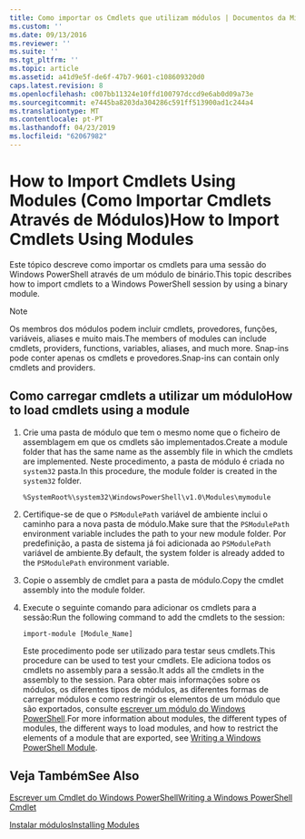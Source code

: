 ```yaml
---
title: Como importar os Cmdlets que utilizam módulos | Documentos da Microsoft
ms.custom: ''
ms.date: 09/13/2016
ms.reviewer: ''
ms.suite: ''
ms.tgt_pltfrm: ''
ms.topic: article
ms.assetid: a41d9e5f-de6f-47b7-9601-c108609320d0
caps.latest.revision: 8
ms.openlocfilehash: c007bb11324e10ffd100797dccd9e6ab0d09a73e
ms.sourcegitcommit: e7445ba8203da304286c591ff513900ad1c244a4
ms.translationtype: MT
ms.contentlocale: pt-PT
ms.lasthandoff: 04/23/2019
ms.locfileid: "62067982"
---
```

# <a name="how-to-import-cmdlets-using-modules"></a><span data-ttu-id="48546-102">How to Import Cmdlets Using Modules (Como Importar Cmdlets Através de Módulos)</span><span class="sxs-lookup"><span data-stu-id="48546-102">How to Import Cmdlets Using Modules</span></span>

<span data-ttu-id="48546-103">Este tópico descreve como importar os cmdlets para uma sessão do Windows PowerShell através de um módulo de binário.</span><span class="sxs-lookup"><span data-stu-id="48546-103">This topic describes how to import cmdlets to a Windows PowerShell session by using a binary module.</span></span>

> [!NOTE]
> <span data-ttu-id="48546-104">Os membros dos módulos podem incluir cmdlets, provedores, funções, variáveis, aliases e muito mais.</span><span class="sxs-lookup"><span data-stu-id="48546-104">The members of modules can include cmdlets, providers, functions, variables, aliases, and much more.</span></span> <span data-ttu-id="48546-105">Snap-ins pode conter apenas os cmdlets e provedores.</span><span class="sxs-lookup"><span data-stu-id="48546-105">Snap-ins can contain only cmdlets and providers.</span></span>

## <a name="how-to-load-cmdlets-using-a-module"></a><span data-ttu-id="48546-106">Como carregar cmdlets a utilizar um módulo</span><span class="sxs-lookup"><span data-stu-id="48546-106">How to load cmdlets using a module</span></span>

1. <span data-ttu-id="48546-107">Crie uma pasta de módulo que tem o mesmo nome que o ficheiro de assemblagem em que os cmdlets são implementados.</span><span class="sxs-lookup"><span data-stu-id="48546-107">Create a module folder that has the same name as the assembly file in which the cmdlets are implemented.</span></span> <span data-ttu-id="48546-108">Neste procedimento, a pasta de módulo é criada no `system32` pasta.</span><span class="sxs-lookup"><span data-stu-id="48546-108">In this procedure, the module folder is created in the `system32` folder.</span></span>

   `%SystemRoot%\system32\WindowsPowerShell\v1.0\Modules\mymodule`

2. <span data-ttu-id="48546-109">Certifique-se de que o `PSModulePath` variável de ambiente inclui o caminho para a nova pasta de módulo.</span><span class="sxs-lookup"><span data-stu-id="48546-109">Make sure that the `PSModulePath` environment variable includes the path to your new module folder.</span></span> <span data-ttu-id="48546-110">Por predefinição, a pasta de sistema já foi adicionada ao `PSModulePath` variável de ambiente.</span><span class="sxs-lookup"><span data-stu-id="48546-110">By default, the system folder is already added to the `PSModulePath` environment variable.</span></span>

3. <span data-ttu-id="48546-111">Copie o assembly de cmdlet para a pasta de módulo.</span><span class="sxs-lookup"><span data-stu-id="48546-111">Copy the cmdlet assembly into the module folder.</span></span>

4. <span data-ttu-id="48546-112">Execute o seguinte comando para adicionar os cmdlets para a sessão:</span><span class="sxs-lookup"><span data-stu-id="48546-112">Run the following command to add the cmdlets to the session:</span></span>

   `import-module [Module_Name]`

   <span data-ttu-id="48546-113">Este procedimento pode ser utilizado para testar seus cmdlets.</span><span class="sxs-lookup"><span data-stu-id="48546-113">This procedure can be used to test your cmdlets.</span></span> <span data-ttu-id="48546-114">Ele adiciona todos os cmdlets no assembly para a sessão.</span><span class="sxs-lookup"><span data-stu-id="48546-114">It adds all the cmdlets in the assembly to the session.</span></span> <span data-ttu-id="48546-115">Para obter mais informações sobre os módulos, os diferentes tipos de módulos, as diferentes formas de carregar módulos e como restringir os elementos de um módulo que são exportados, consulte [escrever um módulo do Windows PowerShell](../module/writing-a-windows-powershell-module.md).</span><span class="sxs-lookup"><span data-stu-id="48546-115">For more information about modules, the different types of modules, the different ways to load modules, and how to restrict the elements of a module that are exported, see [Writing a Windows PowerShell Module](../module/writing-a-windows-powershell-module.md).</span></span>

## <a name="see-also"></a><span data-ttu-id="48546-116">Veja Também</span><span class="sxs-lookup"><span data-stu-id="48546-116">See Also</span></span>

[<span data-ttu-id="48546-117">Escrever um Cmdlet do Windows PowerShell</span><span class="sxs-lookup"><span data-stu-id="48546-117">Writing a Windows PowerShell Cmdlet</span></span>](./writing-a-windows-powershell-cmdlet.md)

[<span data-ttu-id="48546-118">Instalar módulos</span><span class="sxs-lookup"><span data-stu-id="48546-118">Installing Modules</span></span>](../module/installing-a-powershell-module.md)